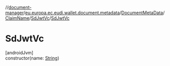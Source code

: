 //[document-manager](../../../../../index.md)/[eu.europa.ec.eudi.wallet.document.metadata](../../../index.md)/[DocumentMetaData](../../index.md)/[ClaimName](../index.md)/[SdJwtVc](index.md)/[SdJwtVc](-sd-jwt-vc.md)

# SdJwtVc

[androidJvm]\
constructor(name: [String](https://kotlinlang.org/api/latest/jvm/stdlib/kotlin/-string/index.html))
